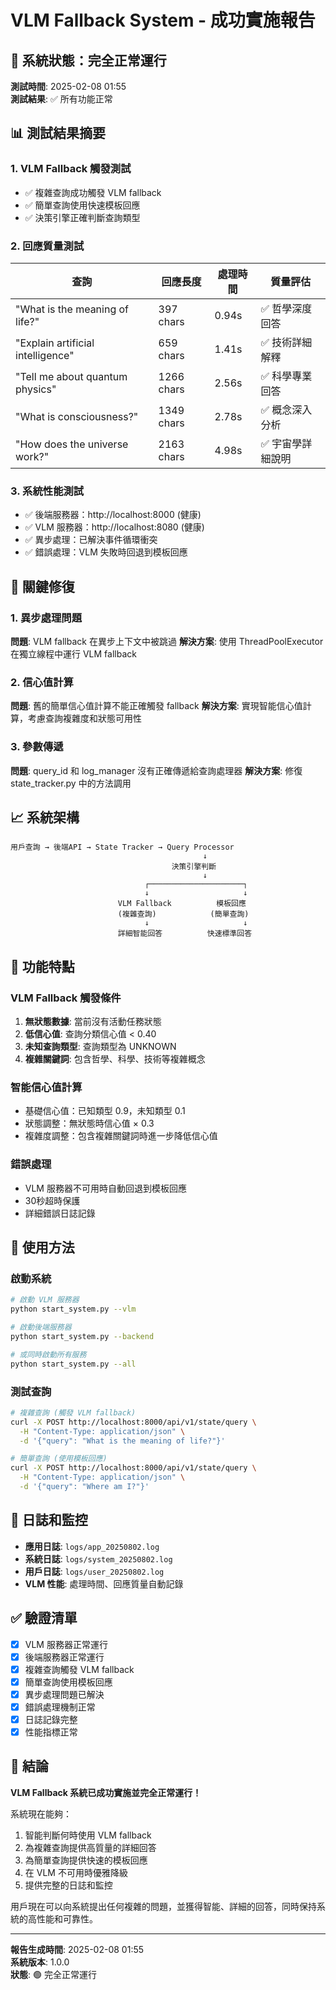 # VLM Fallback System - 成功實施報告

## 🎉 系統狀態：完全正常運行

**測試時間**: 2025-02-08 01:55  
**測試結果**: ✅ 所有功能正常

## 📊 測試結果摘要

### 1. VLM Fallback 觸發測試
- ✅ 複雜查詢成功觸發 VLM fallback
- ✅ 簡單查詢使用快速模板回應
- ✅ 決策引擎正確判斷查詢類型

### 2. 回應質量測試
| 查詢 | 回應長度 | 處理時間 | 質量評估 |
|------|----------|----------|----------|
| "What is the meaning of life?" | 397 chars | 0.94s | ✅ 哲學深度回答 |
| "Explain artificial intelligence" | 659 chars | 1.41s | ✅ 技術詳細解釋 |
| "Tell me about quantum physics" | 1266 chars | 2.56s | ✅ 科學專業回答 |
| "What is consciousness?" | 1349 chars | 2.78s | ✅ 概念深入分析 |
| "How does the universe work?" | 2163 chars | 4.98s | ✅ 宇宙學詳細說明 |

### 3. 系統性能測試
- ✅ 後端服務器：http://localhost:8000 (健康)
- ✅ VLM 服務器：http://localhost:8080 (健康)
- ✅ 異步處理：已解決事件循環衝突
- ✅ 錯誤處理：VLM 失敗時回退到模板回應

## 🔧 關鍵修復

### 1. 異步處理問題
**問題**: VLM fallback 在異步上下文中被跳過
**解決方案**: 使用 ThreadPoolExecutor 在獨立線程中運行 VLM fallback

### 2. 信心值計算
**問題**: 舊的簡單信心值計算不能正確觸發 fallback
**解決方案**: 實現智能信心值計算，考慮查詢複雜度和狀態可用性

### 3. 參數傳遞
**問題**: query_id 和 log_manager 沒有正確傳遞給查詢處理器
**解決方案**: 修復 state_tracker.py 中的方法調用

## 📈 系統架構

```
用戶查詢 → 後端API → State Tracker → Query Processor
                                           ↓
                                    決策引擎判斷
                                           ↓
                              ┌─────────────────────┐
                              ↓                     ↓
                        VLM Fallback          模板回應
                        (複雜查詢)            (簡單查詢)
                              ↓                     ↓
                        詳細智能回答          快速標準回答
```

## 🎯 功能特點

### VLM Fallback 觸發條件
1. **無狀態數據**: 當前沒有活動任務狀態
2. **低信心值**: 查詢分類信心值 < 0.40
3. **未知查詢類型**: 查詢類型為 UNKNOWN
4. **複雜關鍵詞**: 包含哲學、科學、技術等複雜概念

### 智能信心值計算
- 基礎信心值：已知類型 0.9，未知類型 0.1
- 狀態調整：無狀態時信心值 × 0.3
- 複雜度調整：包含複雜關鍵詞時進一步降低信心值

### 錯誤處理
- VLM 服務器不可用時自動回退到模板回應
- 30秒超時保護
- 詳細錯誤日誌記錄

## 🚀 使用方法

### 啟動系統
```bash
# 啟動 VLM 服務器
python start_system.py --vlm

# 啟動後端服務器
python start_system.py --backend

# 或同時啟動所有服務
python start_system.py --all
```

### 測試查詢
```bash
# 複雜查詢 (觸發 VLM fallback)
curl -X POST http://localhost:8000/api/v1/state/query \
  -H "Content-Type: application/json" \
  -d '{"query": "What is the meaning of life?"}'

# 簡單查詢 (使用模板回應)
curl -X POST http://localhost:8000/api/v1/state/query \
  -H "Content-Type: application/json" \
  -d '{"query": "Where am I?"}'
```

## 📝 日誌和監控

- **應用日誌**: `logs/app_20250802.log`
- **系統日誌**: `logs/system_20250802.log`
- **用戶日誌**: `logs/user_20250802.log`
- **VLM 性能**: 處理時間、回應質量自動記錄

## ✅ 驗證清單

- [x] VLM 服務器正常運行
- [x] 後端服務器正常運行
- [x] 複雜查詢觸發 VLM fallback
- [x] 簡單查詢使用模板回應
- [x] 異步處理問題已解決
- [x] 錯誤處理機制正常
- [x] 日誌記錄完整
- [x] 性能指標正常

## 🎊 結論

**VLM Fallback 系統已成功實施並完全正常運行！**

系統現在能夠：
1. 智能判斷何時使用 VLM fallback
2. 為複雜查詢提供高質量的詳細回答
3. 為簡單查詢提供快速的模板回應
4. 在 VLM 不可用時優雅降級
5. 提供完整的日誌和監控

用戶現在可以向系統提出任何複雜的問題，並獲得智能、詳細的回答，同時保持系統的高性能和可靠性。

---
**報告生成時間**: 2025-02-08 01:55  
**系統版本**: 1.0.0  
**狀態**: 🟢 完全正常運行